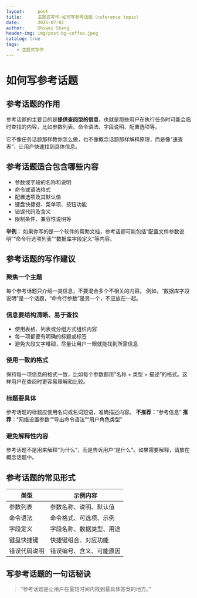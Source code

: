 ```yaml
---
layout:     post
title:      主题式写作-如何写参考话题（reference topic）
date:       2025-07-02
author:     Shiwei Shang
header-img: img/post-bg-coffee.jpeg
catalog: true
tags:
    - 主题式写作
---
```

# 如何写参考话题
 
## 参考话题的作用
 
参考话题的主要目的是**提供查阅型的信息**，也就是那些用户在执行任务时可能会临时查找的内容，比如参数列表、命令语法、字段说明、配置选项等。
 
它不像任务话题那样教你怎么做，也不像概念话题那样解释原理，而是像“速查表”，让用户快速找到具体信息。
 
## 参考话题适合包含哪些内容
 
- 参数或字段的名称和说明 
- 命令或语法格式 
- 配置选项及其默认值 
- 键盘快捷键、菜单项、按钮功能 
- 错误代码及含义 
- 限制条件、兼容性说明等
 
**举例：** 
如果你写的是一个软件的帮助文档，参考话题可能包括“配置文件参数说明”“命令行选项列表”“数据库字段定义”等内容。
 
## 参考话题的写作建议
 
### 聚焦一个主题
 
每个参考话题只介绍一类信息，不要混合多个不相关的内容。 
例如，“数据库字段说明”是一个话题，“命令行参数”是另一个，不应放在一起。
 
### 信息要结构清晰、易于查找
 
- 使用表格、列表或分组方式组织内容 
- 每一项都要有明确的标题或标签 
- 避免大段文字堆砌，尽量让用户一眼就能找到所需信息
 
### 使用一致的格式
 
保持每一项信息的格式一致，比如每个参数都用“名称 + 类型 + 描述”的格式。这样用户在查阅时更容易理解和比较。
 
### 标题要具体
 
参考话题的标题应使用名词或名词短语，准确描述内容。 
**不推荐：**“参考信息” 
**推荐：**“网络设置参数”“导出命令语法”“用户角色类型”
 
### 避免解释性内容
 
参考话题不是用来解释“为什么”，而是告诉用户“是什么”。如果需要解释，请放在概念话题中。
 
## 参考话题的常见形式
 
| 类型         | 示例内容                         |
|--------------|----------------------------------|
| 参数列表     | 参数名称、说明、默认值           |
| 命令语法     | 命令格式、可选项、示例           |
| 字段定义     | 字段名称、数据类型、用途         |
| 键盘快捷键   | 快捷键组合、对应功能             |
| 错误代码说明 | 错误编号、含义、可能原因         |
 
## 写参考话题的一句话秘诀
 
> “参考话题是让用户在最短时间内找到最具体答案的地方。”
